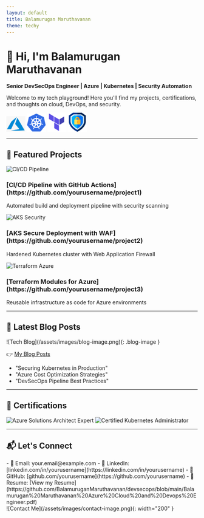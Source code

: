 ```yaml
---
layout: default
title: Balamurugan Maruthavanan
theme: techy
---
```


<div class="tech-background">
  <div class="content-overlay">
  
# 👋 Hi, I'm Balamurugan Maruthavanan  

**Senior DevSecOps Engineer | Azure | Kubernetes | Security Automation**  

Welcome to my tech playground! Here you'll find my projects, certifications, and thoughts on cloud, DevOps, and security.  

<div class="tech-icons">
  <img src="/assets/images/azure-icon.png" alt="Azure" width="50">
  <img src="/assets/images/kubernetes-icon.png" alt="Kubernetes" width="50">
  <img src="/assets/images/terraform-icon.png" alt="Terraform" width="50">
  <img src="/assets/images/security-icon.png" alt="Security" width="50">
</div>

---

## 🚀 Featured Projects

<div class="project-cards">
  <div class="project-card">
    <img src="/assets/images/cicd-pipeline.png" alt="CI/CD Pipeline">
    <h3>[CI/CD Pipeline with GitHub Actions](https://github.com/yourusername/project1)</h3>
    <p>Automated build and deployment pipeline with security scanning</p>
  </div>
  
  <div class="project-card">
    <img src="/assets/images/aks-security.png" alt="AKS Security">
    <h3>[AKS Secure Deployment with WAF](https://github.com/yourusername/project2)</h3>
    <p>Hardened Kubernetes cluster with Web Application Firewall</p>
  </div>
  
  <div class="project-card">
    <img src="/assets/images/terraform-azure.png" alt="Terraform Azure">
    <h3>[Terraform Modules for Azure](https://github.com/yourusername/project3)</h3>
    <p>Reusable infrastructure as code for Azure environments</p>
  </div>
</div>

---

## 📝 Latest Blog Posts

<div class="blog-posts">
  ![Tech Blog](/assets/images/blog-image.png){: .blog-image }
  
  👉 [My Blog Posts](./_posts)  
  - "Securing Kubernetes in Production"  
  - "Azure Cost Optimization Strategies"  
  - "DevSecOps Pipeline Best Practices"  
</div>

---

## 📜 Certifications

<div class="cert-badges">
  <img src="/assets/images/azure-cert.png" alt="Azure Solutions Architect Expert" width="120">
  <img src="/assets/images/cka-cert.png" alt="Certified Kubernetes Administrator" width="120">
</div>

---

## 📬 Let's Connect

<div class="contact-section">
  <div class="contact-methods">
    - 📧 Email: your.email@example.com  
    - 💼 LinkedIn: [linkedin.com/in/yourusername](https://linkedin.com/in/yourusername)  
    - 🐙 GitHub: [github.com/yourusername](https://github.com/yourusername)  
    - 📝 Resume: [View my Resume](https://github.com/BalamuruganMaruthavanan/devsecops/blob/main/Balamurugan%20Maruthavanan%20Azure%20Cloud%20and%20Devops%20Engineer.pdf)

  </div>
  <div class="contact-image">
    ![Contact Me](/assets/images/contact-image.png){: width="200" }
  </div>
</div>

  </div>
</div>
